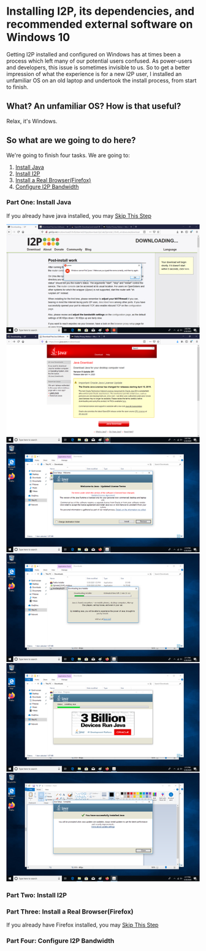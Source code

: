 Installing I2P, its dependencies, and recommended external software on Windows 10
=================================================================================

Getting I2P installed and configured on Windows has at times been a process which
left many of our potential users confused. As power-users and developers, this
issue is sometimes invisible to us. So to get a better impression of what the
experience is for a new I2P user, I installed an unfamiliar OS on an old laptop
and undertook the install process, from start to finish.

What? An unfamiliar OS? How is that useful?
-------------------------------------------

Relax, it's Windows.

So what are we going to do here?
--------------------------------

We're going to finish four tasks. We are going to:

 1. [Install Java](#part-one-install-java)
 2. [Install I2P](#part-two-install-i2p)
 3. [Install a Real Browser(Firefox)](#part-three-install-a-real-browserfirefox)
 4. [Configure I2P Bandwidth](#part-four-configure-i2p-bandwidth)

### Part One: Install Java

If you already have java installed, you may [Skip This Step](#part-two-install-i2p)

![Uh oh, no Java yet](nojava.png)
![You need Oracle Java for Windows](oraclejava.png)
![Start installing Java](startjava.png)
![Step one](installjava.png)
![Step two](installjava2.png)
![You're done!](installedjava.png)

### Part Two: Install I2P


### Part Three: Install a Real Browser(Firefox)

If you already have Firefox installed, you may [Skip This Step](#part-four-configure-i2p-bandwidth)

### Part Four: Configure I2P Bandwidth



